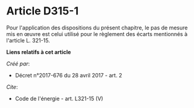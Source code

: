 # Article D315-1

Pour l'application des dispositions du présent chapitre, le pas de mesure mis en œuvre est celui utilisé pour le règlement
des écarts mentionnés à l'article L. 321-15.

**Liens relatifs à cet article**

_Créé par_:

  - Décret n°2017-676 du 28 avril 2017 - art. 2

_Cite_:

  - Code de l'énergie - art. L321-15 (V)
